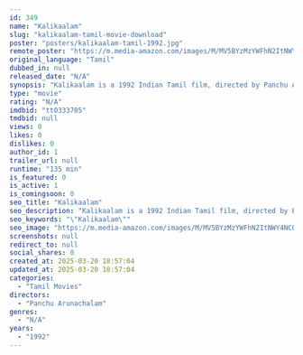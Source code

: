 ```yaml
---
id: 349
name: "Kalikaalam"
slug: "kalikaalam-tamil-movie-download"
poster: "posters/kalikaalam-tamil-1992.jpg"
remote_poster: "https://m.media-amazon.com/images/M/MV5BYzMzYWFhN2ItNWY4NC00MDJjLWI0YTQtNWNjM2FkMTUwMjg2XkEyXkFqcGdeQXVyNTM3MDMyMDQ@._V1_SX300.jpg"
original_language: "Tamil"
dubbed_in: null
released_date: "N/A"
synopsis: "Kalikaalam is a 1992 Indian Tamil film, directed by Panchu Arunachalam and produced by AR. Shanmuganathan and P.AR. Subramaniam. The film stars Nizhalgal Ravi, Radhika and Janagaraj in lead roles. The film had musical score by Ila..."
type: "movie"
rating: "N/A"
imdbid: "tt0333705"
tmdbid: null
views: 0
likes: 0
dislikes: 0
author_id: 1
trailer_url: null
runtime: "135 min"
is_featured: 0
is_active: 1
is_comingsoon: 0
seo_title: "Kalikaalam"
seo_description: "Kalikaalam is a 1992 Indian Tamil film, directed by Panchu Arunachalam and produced by AR. Shanmuganathan and P.AR. Subramaniam. The film stars Nizhalgal Ravi, Radhika and Janagaraj in lead roles. The film had musical score by Ila..."
seo_keywords: "\"Kalikaalam\""
seo_image: "https://m.media-amazon.com/images/M/MV5BYzMzYWFhN2ItNWY4NC00MDJjLWI0YTQtNWNjM2FkMTUwMjg2XkEyXkFqcGdeQXVyNTM3MDMyMDQ@._V1_SX300.jpg"
screenshots: null
redirect_to: null
social_shares: 0
created_at: 2025-03-20 18:57:04
updated_at: 2025-03-20 18:57:04
categories:
  - "Tamil Movies"
directors:
  - "Panchu Arunachalam"
genres:
  - "N/A"
years:
  - "1992"
---
```

